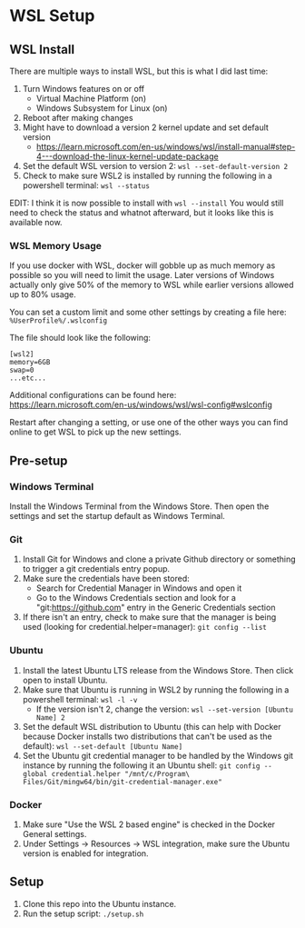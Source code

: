 # WSL Setup

## WSL Install

There are multiple ways to install WSL, but this is what I did last time:

1. Turn Windows features on or off
    - Virtual Machine Platform (on)
    - Windows Subsystem for Linux (on)
2. Reboot after making changes
3. Might have to download a version 2 kernel update and set default version
    - https://learn.microsoft.com/en-us/windows/wsl/install-manual#step-4---download-the-linux-kernel-update-package
4. Set the default WSL version to version 2: `wsl --set-default-version 2`
5. Check to make sure WSL2 is installed by running the following in a powershell terminal: `wsl --status`

EDIT: I think it is now possible to install with `wsl --install`
You would still need to check the status and whatnot afterward, but it looks like this is available now.

### WSL Memory Usage

If you use docker with WSL, docker will gobble up as much memory as possible so you will need to limit the usage.
Later versions of Windows actually only give 50% of the memory to WSL while earlier versions allowed up to 80% usage.

You can set a custom limit and some other settings by creating a file here: `%UserProfile%/.wslconfig`

The file should look like the following:

```
[wsl2]
memory=6GB
swap=0
...etc...
```

Additional configurations can be found here: https://learn.microsoft.com/en-us/windows/wsl/wsl-config#wslconfig

Restart after changing a setting, or use one of the other ways you can find online to get WSL to pick up the new settings.

## Pre-setup

### Windows Terminal

Install the Windows Terminal from the Windows Store. Then open the settings and set the startup default as Windows Terminal.

### Git

1. Install Git for Windows and clone a private Github directory or something to trigger a git credentials entry popup.
2. Make sure the credentials have been stored:
    - Search for Credential Manager in Windows and open it
    - Go to the Windows Credentials section and look for a "git:https://github.com" entry in the Generic Credentials section
3. If there isn't an entry, check to make sure that the manager is being used (looking for credential.helper=manager): `git config --list`

### Ubuntu

1. Install the latest Ubuntu LTS release from the Windows Store. Then click open to install Ubuntu.
2. Make sure that Ubuntu is running in WSL2 by running the following in a powershell terminal: `wsl -l -v`
    - If the version isn't 2, change the version: `wsl --set-version [Ubuntu Name] 2`
3. Set the default WSL distribution to Ubuntu (this can help with Docker because Docker installs two distributions that can't be used as the default): `wsl --set-default [Ubuntu Name]`
4. Set the Ubuntu git credential manager to be handled by the Windows git instance by running the following it an Ubuntu shell: `git config --global credential.helper "/mnt/c/Program\ Files/Git/mingw64/bin/git-credential-manager.exe"`

### Docker

1. Make sure "Use the WSL 2 based engine" is checked in the Docker General settings.
2. Under Settings -> Resources -> WSL integration, make sure the Ubuntu version is enabled for integration.

## Setup

1. Clone this repo into the Ubuntu instance.
2. Run the setup script: `./setup.sh`
